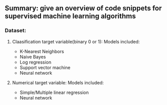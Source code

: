 ## Summary: give an overview of code snippets for supervised machine learning algorithms
### Dataset: 
1. Claasification target variable(binary 0 or 1):
Models included:   
    - K-Nearest Neighbors
    - Naive Bayes
    - Log regression
    - Support vector machine
    - Neural network

2. Numerical target variable:
Models included:   
    - Simple/Multiple linear regression
    - Neural network
